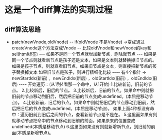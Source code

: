 # 这是一个diff算法的实现过程

## diff算法思路
- patch(newVnode,oldVnode)
-- if(oldVnode 不是Vnode) ->变成通过createVnode这个方法变成Vnode
-- 比较oldVnode和newVnode的key和sel(html标签)
--- 如果不是同一个节点就增加新节点，删除就节点
--- 如果是同一个节点则就看新节点是孩子还是文本，如果是文本则就替换掉旧节点的。
    如果是孩子节点，则就查看旧节点，如果旧节点是文本，则直接把新节点的孩子替换掉文本
    如果旧节点是孩子，则进行精细化比较
---- 有4个指针 -> newStartIdx(新前) ，newEndIdx(新后) ，oldStartIdx(旧前) ，oldEndIdx(旧后)
---- 开始遍历：(从1到4看那一个命中，从1开始)
     1.比较新前，旧前的节点。
     2.比较新后，旧后的节点。
     3.比较新后，旧前的节点。如果命中则就把旧前的节点移动到旧后，然后把旧前的节点变成undefined。(本质是移动节点)。
     4.比较新前，旧后的节点。如果命中则就把旧后的节点移动到旧前，然后把旧后的节点变成undefined。(本质是移动节点)。
     如果上面4种都没有命中：遍历旧前到旧后之间的节点，查看新前节点是不是在。
     5.这里面如果有则就移动节点把命中的节点移动到旧前的前面，如果原来的位置变成undefined(本质是移动节点)
     6.这里面如果没有则就新增新节点，到旧前的前面(本质是新增节点)。